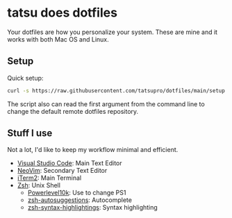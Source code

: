 # tatsu does dotfiles

Your dotfiles are how you personalize your system. These are mine and it works with both Mac OS and Linux.

## Setup

Quick setup:

```sh
curl -s https://raw.githubusercontent.com/tatsupro/dotfiles/main/setup.sh | sh
```

The script also can read the first argument from the command line to change the default remote dotfiles repository.

## Stuff I use

Not a lot, I'd like to keep my workflow minimal and efficient.

- [Visual Studio Code](https://code.visualstudio.com): Main Text Editor
- [NeoVim](https://neovim.io): Secondary Text Editor
- [iTerm2](https://iterm2.com): Main Terminal
- [Zsh](https://www.zsh.org): Unix Shell
    - [Powerlevel10k](https://github.com/romkatv/powerlevel10k): Use to change PS1
    - [zsh-autosuggestions](https://github.com/zsh-users/zsh-autosuggestions): Autocomplete
    - [zsh-syntax-highlightings](https://github.com/zsh-users/zsh-syntax-highlighting): Syntax highlighting
